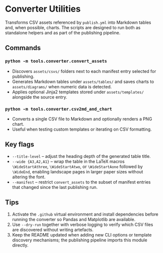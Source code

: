 # Converter Utilities

Transforms CSV assets referenced by `publish.yml` into Markdown tables and, when
possible, charts.  The scripts are designed to run both as standalone helpers
and as part of the publishing pipeline.

## Commands

### `python -m tools.converter.convert_assets`

* Discovers `assets/csvs/` folders next to each manifest entry selected for
  publishing.
* Generates Markdown tables under `assets/tables/` and saves charts to
  `assets/diagrams/` when numeric data is detected.
* Applies optional Jinja2 templates stored under `assets/templates/` alongside
  the source entry.

### `python -m tools.converter.csv2md_and_chart`

* Converts a single CSV file to Markdown and optionally renders a PNG chart.
* Useful when testing custom templates or iterating on CSV formatting.

## Key flags

* `--title-level` – adjust the heading depth of the generated table title.
* `--wide {A3,A2,A1}` – wrap the table in the LaTeX macros `\WideStartAthree`,
  `\WideStartAtwo`, or `\WideStartAone` followed by `\WideEnd`, enabling
  landscape pages in larger paper sizes without altering the font.
* `--manifest` – restrict `convert_assets` to the subset of manifest entries that
  changed since the last publishing run.

## Tips

1. Activate the `.github` virtual environment and install dependencies before
   running the converter so Pandas and Matplotlib are available.
2. Use `--dry-run` together with verbose logging to verify which CSV files are
   discovered without writing artefacts.
3. Keep the README updated when adding new CLI options or template discovery
   mechanisms; the publishing pipeline imports this module directly.
